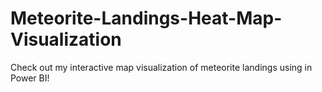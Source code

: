 # Meteorite-Landings-Heat-Map-Visualization
Check out my interactive map visualization of meteorite landings using in Power BI!

